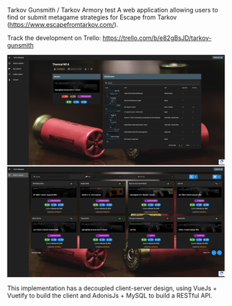 Tarkov Gunsmith / Tarkov Armory test
A web application allowing users to find or submit metagame strategies for Escape from Tarkov (https://www.escapefromtarkov.com/).

Track the development on Trello: https://trello.com/b/e82gBsJD/tarkov-gunsmith

![Loadout](/Screenshots/view-page.PNG)
![Search](/Screenshots/search-page.PNG)

This implementation has a decoupled client-server design, using VueJs + Vuetify to build the client and AdonisJs + MySQL to build a RESTful API. 
